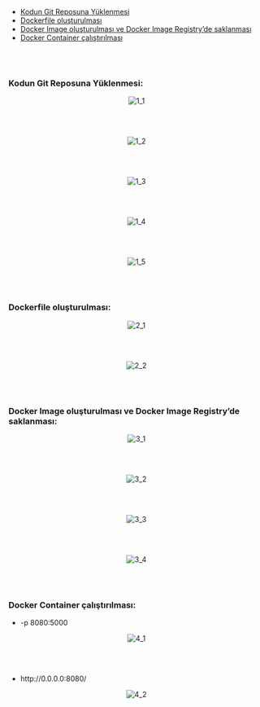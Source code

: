 <ul>
    <li><a href="#bolum1">Kodun Git Reposuna Yüklenmesi</a></li>
    <li><a href="#bolum2">Dockerfile oluşturulması</a></li>
    <li><a href="#bolum3">Docker Image oluşturulması ve Docker Image Registry’de saklanması</a></li>
    <li><a href="#bolum4">Docker Container çalıştırılması</a></li>
</ul><br><br>


<h3 id="bolum1">Kodun Git Reposuna Yüklenmesi:</h3>

<p align="center">
    <img src="https://github.com/adnanmeteoge/akademi-2023/blob/master/Screenshots/1_1.png" alt="1_1" style="max-width:100%;height: auto;">
</p><br><br>

 
<p align="center">
    <img src="https://github.com/adnanmeteoge/akademi-2023/blob/master/Screenshots/1_2.png" alt="1_2" style="max-width:100%;height: auto;">
</p><br><br>


<p align="center">
    <img src="https://github.com/adnanmeteoge/akademi-2023/blob/master/Screenshots/1_3.png" alt="1_3" style="max-width:100%;height: auto;">
</p><br><br>

 
<p align="center">
    <img src="https://github.com/adnanmeteoge/akademi-2023/blob/master/Screenshots/1_4.png" alt="1_4" style="max-width:100%;height: auto;">
</p><br><br>


<p align="center">
    <img src="https://github.com/adnanmeteoge/akademi-2023/blob/master/Screenshots/1_5.png" alt="1_5" style="max-width:100%;height: auto;">
</p><br><br>

<h3 id="bolum2">Dockerfile oluşturulması:</h3>


<p align="center">
    <img src="https://github.com/adnanmeteoge/akademi-2023/blob/master/Screenshots/2_1.png" alt="2_1" style="max-width:100%;height: auto;">
</p><br><br>


<p align="center">
    <img src="https://github.com/adnanmeteoge/akademi-2023/blob/master/Screenshots/2_2.png" alt="2_2" style="max-width:100%;height: auto;">
</p><br><br>

<h3 id="bolum3">Docker Image oluşturulması ve Docker Image Registry’de saklanması:</h3>


<p align="center">
    <img src="https://github.com/adnanmeteoge/akademi-2023/blob/master/Screenshots/3_1.png" alt="3_1" style="max-width:100%;height: auto;">
</p><br><br>


<p align="center">
    <img src="https://github.com/adnanmeteoge/akademi-2023/blob/master/Screenshots/3_2.png" alt="3_2" style="max-width:100%;height: auto;">
</p><br><br>


<p align="center">
    <img src="https://github.com/adnanmeteoge/akademi-2023/blob/master/Screenshots/3_3.png" alt="3_3" style="max-width:100%;height: auto;">
</p><br><br>



<p align="center">
    <img src="https://github.com/adnanmeteoge/akademi-2023/blob/master/Screenshots/3_4.png" alt="3_4" style="max-width:100%;height: auto;">
</p><br><br>

<h3 id="bolum4">Docker Container çalıştırılması:</h3>

<ul>
    <li>-p 8080:5000</li>
</ul>
<p align="center">
    <img src="https://github.com/adnanmeteoge/akademi-2023/blob/master/Screenshots/4_1.png" alt="4_1" style="max-width:100%;height: auto;">
</p><br><br>

<ul>
    <li>http://0.0.0.0:8080/</li>
</ul>
<p align="center">
    <img src="https://github.com/adnanmeteoge/akademi-2023/blob/master/Screenshots/4_2.png" alt="4_2" style="max-width:100%;height: auto;">
</p>

